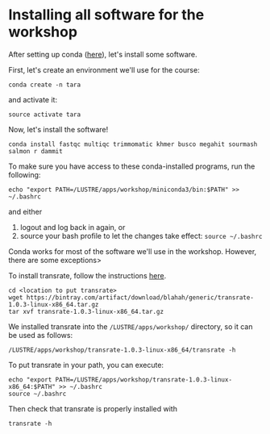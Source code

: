# Installing all software for the workshop

After setting up conda ([here](working-with-bioconda.md)), let's install some software.

First, let's create an environment we'll use for the course:

``` 
conda create -n tara
```

and activate it:

```
source activate tara
```

Now, let's install the software!

```
conda install fastqc multiqc trimmomatic khmer busco megahit sourmash salmon r dammit
```

To make sure you have access to these conda-installed programs, run the following:

```
echo "export PATH=/LUSTRE/apps/workshop/miniconda3/bin:$PATH" >> ~/.bashrc
```
and either 
  1. logout and log back in again, or
  2. source your bash profile to let the changes take effect: `source ~/.bashrc`

Conda works for most of the software we'll use in the workshop. However, there are some exceptions>

To install transrate, follow the instructions [here](http://hibberdlab.com/transrate/installation.html).

```
cd <location to put transrate>
wget https://bintray.com/artifact/download/blahah/generic/transrate-1.0.3-linux-x86_64.tar.gz
tar xvf transrate-1.0.3-linux-x86_64.tar.gz
```

We installed transrate into the `/LUSTRE/apps/workshop/` directory, so it can be used as follows:

```
/LUSTRE/apps/workshop/transrate-1.0.3-linux-x86_64/transrate -h 
```

To put transrate in your path, you can execute:
```
echo "export PATH=/LUSTRE/apps/workshop/transrate-1.0.3-linux-x86_64:$PATH" >> ~/.bashrc
source ~/.bashrc
```

Then check that transrate is properly installed with 
```
transrate -h
```


